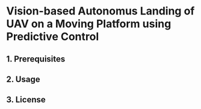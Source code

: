 # Vision-based Autonomus Landing of UAV on a Moving Platform using Predictive Control

## 1. Prerequisites

## 2. Usage

## 3. License
